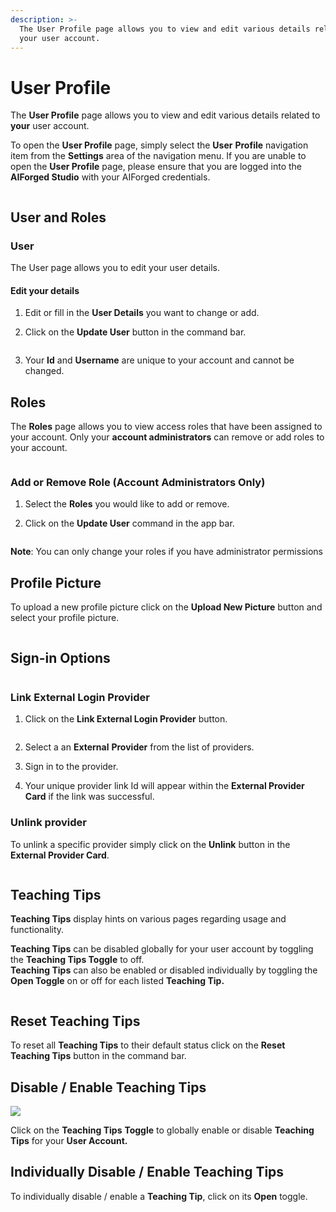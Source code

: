 ```yaml
---
description: >-
  The User Profile page allows you to view and edit various details related to
  your user account.
---
```


# User Profile

The **User Profile** page allows you to view and edit various details related to **your** user account.

To open the **User Profile** page, simply select the **User** **Profile** navigation item from the **Settings** area of the navigation menu. If you are unable to open the **User Profile** page, please ensure that you are logged into the **AIForged Studio** with your AIForged credentials.

<figure><img src=".gitbook/assets/image (3) (2).png" alt=""><figcaption></figcaption></figure>

## User and Roles

### User

The User page allows you to edit your user details.

#### Edit your details

1. Edit or fill in the **User Details** you want to change or add.
2.  Click on the **Update User** button in the command bar.

    <figure><img src=".gitbook/assets/image (34) (1) (2).png" alt=""><figcaption></figcaption></figure>
3. Your **Id** and **Username** are unique to your account and cannot be changed.

## Roles

The **Roles** page allows you to view access roles that have been assigned to your account. Only your **account administrators** can remove or add roles to your account.

<figure><img src=".gitbook/assets/image (13) (2) (1).png" alt=""><figcaption></figcaption></figure>

### Add or Remove Role (Account Administrators Only)

1. Select the **Roles** you would like to add or remove.
2.  Click on the **Update User** command in the app bar.

    <figure><img src=".gitbook/assets/image (11) (4).png" alt=""><figcaption></figcaption></figure>

**Note**: You can only change your roles if you have administrator permissions

## Profile Picture

To upload a new profile picture click on the **Upload New Picture** button and select your profile picture.

<figure><img src=".gitbook/assets/image (15) (1) (1).png" alt=""><figcaption></figcaption></figure>

## Sign-in Options

<figure><img src=".gitbook/assets/image (29) (1).png" alt=""><figcaption></figcaption></figure>

### Link External Login Provider

1.  Click on the **Link External Login Provider** button.

    <figure><img src=".gitbook/assets/image (28) (1) (2).png" alt=""><figcaption></figcaption></figure>
2. Select a an **External** **Provider** from the list of providers.
3. Sign in to the provider.
4. Your unique provider link Id will appear within the **External Provider Card** if the link was successful.

### Unlink provider

To unlink a specific provider simply click on the **Unlink** button in the **External Provider Card**.

<figure><img src=".gitbook/assets/image (17) (1) (2).png" alt=""><figcaption></figcaption></figure>

## Teaching Tips

**Teaching Tips** display hints on various pages regarding usage and functionality.

**Teaching Tips** can be disabled globally for your user account by toggling the **Teaching Tips Toggle** to off.\
**Teaching Tips** can also be enabled or disabled individually by toggling the **Open Toggle** on or off for each listed **Teaching Tip.**

<figure><img src=".gitbook/assets/image (35) (1) (2).png" alt=""><figcaption></figcaption></figure>

## Reset Teaching Tips

To reset all **Teaching Tips** to their default status click on the **Reset Teaching Tips** button in the command bar.

## Disable / Enable Teaching Tips

![](<.gitbook/assets/image (33) (1) (1) (1) (1) (1).png>)

Click on the **Teaching Tips** **Toggle** to globally enable or disable **Teaching Tips** for your **User Account.**

## Individually Disable / Enable Teaching Tips

To individually disable / enable a **Teaching Tip**, click on its **Open** toggle.

<figure><img src=".gitbook/assets/image (24) (1) (2).png" alt=""><figcaption></figcaption></figure>
